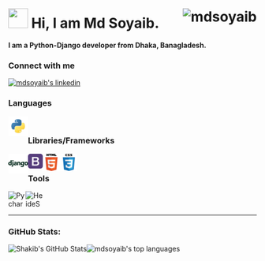 <h1><img src="https://i.pinimg.com/originals/3a/a2/87/3aa28716938d1b5b164b7f3be1f8e1d4.gif" height="40px" width="40px" /> Hi, I am Md Soyaib. <img align='right' src="https://komarev.com/ghpvc/?username=mdsoyaib" alt="mdsoyaib" /></h1>
<p><b>I am a Python-Django developer from Dhaka, Banagladesh.</b></p>

### Connect with me
<a href="https://www.linkedin.com/in/mdsoyaib/">
  <img src="https://img-premium.flaticon.com/png/512/174/174857.png?token=exp=1621636598~hmac=95e99f6e20cc957d7d0958f6b39fe88b" alt="mdsoyaib's linkedin" title="mdsoyaib's linkedin" width="25px" height="25px"/>
</a>

### Languages
<img align="left" src="https://raw.githubusercontent.com/github/explore/80688e429a7d4ef2fca1e82350fe8e3517d3494d/topics/python/python.png" width="40px" height="40px" />
<br />

### Libraries/Frameworks
<img align="left" src="https://raw.githubusercontent.com/github/explore/80688e429a7d4ef2fca1e82350fe8e3517d3494d/topics/django/django.png" width="40px" height="40px" alt="Django" />
<img align="left" src="https://raw.githubusercontent.com/github/explore/80688e429a7d4ef2fca1e82350fe8e3517d3494d/topics/bootstrap/bootstrap.png" width="30px" height="30px" alt="Bootstrap"/>
<img align="left" src="https://raw.githubusercontent.com/github/explore/80688e429a7d4ef2fca1e82350fe8e3517d3494d/topics/html/html.png" width="35px" height="35px" alt="HTML5"/>
<img align="left" src="https://raw.githubusercontent.com/github/explore/80688e429a7d4ef2fca1e82350fe8e3517d3494d/topics/css/css.png" width="35px" height="35px" alt="CSS3"/>
<br />

### Tools
<img align="left" src="https://www.pinclipart.com/picdir/middle/55-551463_clipart-transparent-stock-python-tool-review-using-pycharm.png" width="35px" height="35px" alt="Pycharm" />
<img align="left" src="https://upload.wikimedia.org/wikipedia/commons/3/32/HeidiSQL_logo_image.png" width="35px" height="35px" alt="HeideSQL" />
<br />
<br />

---

### GitHub Stats:
<div align="center">
  <a href="https://github.com/mdsoyaib">
    <img align="left" src="https://github-readme-stats.vercel.app/api?username=mdsoyaib&count_private=true&include_all_commits=true&show_icons=true&line_height=27&hide_title=true&hide_border=true" alt="Shakib's GitHub Stats" alt="mdsoyaib's GitHub Stats" title="mdsoyaib's GitHub Stats" />
  </a>
  <a href="https://github.com/mdsoyaib">
    <img align="left" src="https://github-readme-stats.vercel.app/api/top-langs/?username=mdsoyaib&hide_title=true&layout=compact&hide_border=true" alt="mdsoyaib's top languages" title="mdsoyaib's top languages" />
  </a>
</div>
